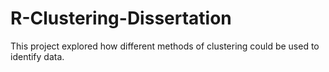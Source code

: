 # R-Clustering-Dissertation
 This project explored how different methods of clustering could be used to identify data.
